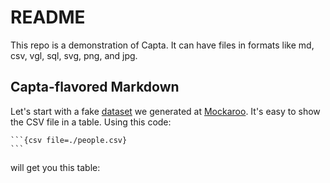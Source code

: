 # README

This repo is a demonstration of Capta.
It can have files in formats like md, csv, vgl, sql, svg, png, and jpg.

## Capta-flavored Markdown

Let's start with a fake [dataset](people.csv) we generated at [Mockaroo](https://www.mockaroo.com/).
It's easy to show the CSV file in a table. Using this code:

````
```{csv file=./people.csv}
```
````

will get you this table:

```{csv file=./people.csv}
```
